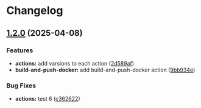 # Changelog

## [1.2.0](https://github.com/MapColonies/actions/compare/build-and-push-docker-v1.1.1...build-and-push-docker-v1.2.0) (2025-04-08)


### Features

* **actions:** add varsions to each action ([2d589af](https://github.com/MapColonies/actions/commit/2d589af3406a8b5fe203f7ff26dce495867de7a8))
* **build-and-push-docker:** add build-and-push-docker action ([9bb934e](https://github.com/MapColonies/actions/commit/9bb934e762ac98389f37ca5dd7675f911888a87a))


### Bug Fixes

* **actions:** test 6 ([c362622](https://github.com/MapColonies/actions/commit/c36262249e5ce1710a5b7d2567975003d2d54d68))
